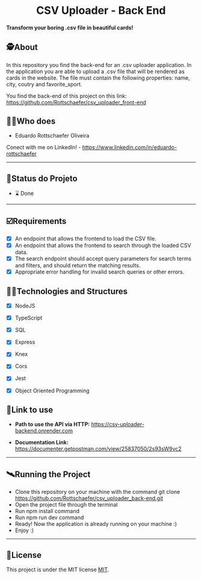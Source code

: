 <h1 align="center">
     CSV Uploader - Back End
</h1>

<h4 align="left">
    Transform your boring .csv file in beautiful cards!  
</h4>


##  🕵About

In this repository you find the back-end for an .csv uploader application. In the application you are able to upload a .csv file that will be rendered as cards in the website.
The file must contain the following properties: name, city, coutry and favorite_sport.

You find the back-end of this project on this link: https://github.com/Rottschaefer/csv_uploader_front-end


##  👩🏾Who does

- Eduardo Rottschaefer Oliveira

Conect with me on LinkedIn! - https://www.linkedin.com/in/eduardo-rottschaefer

---
##  🧭Status do Projeto

 - ⌛ Done

---

## ☑️Requirements

- [x] An endpoint that allows the frontend to load the CSV file.
- [x] An endpoint that allows the frontend to search through the loaded CSV data.
- [x] The search endpoint should accept query parameters for search terms and filters, and should return the matching results.
- [x] Appropriate error handling for invalid search queries or other errors.

## 👨‍💻Technologies and Structures

- [x] NodeJS
- [x] TypeScript
- [x] SQL
- [x] Express
- [x] Knex
- [x] Cors
- [x] Jest
- [x] Object Oriented Programming 



## 🔗Link to use

- **Path to use the API via HTTP:** https://csv-uploader-backend.onrender.com

- **Documentation Link:** https://documenter.getpostman.com/view/25837050/2s93sW9vc2

---


## 🛰Running the Project

- Clone this repository on your machine with the command git clone https://github.com/Rottschaefer/csv_uploader_back-end.git
- Open the project file through the terminal
- Run npm install command
- Run npm run dev command
- Ready! Now the application is already running on your machine :)
- Enjoy :)

---

## 📝License

This project is under the MIT license [MIT](./LICENSE).
